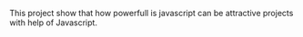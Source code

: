 This project show that how powerfull is javascript can be attractive projects with help of Javascript.
